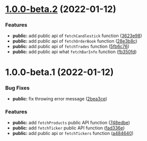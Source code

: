 # [1.0.0-beta.2](https://github.com/coinset/ascendex/compare/v1.0.0-beta.1...v1.0.0-beta.2) (2022-01-12)


### Features

* **public:** add public api of `fetchCandlestick` function ([3623e98](https://github.com/coinset/ascendex/commit/3623e98f9003cd5c31d8e30ce514996237ecd7a2))
* **public:** add public api of `fetchOrderBook` function ([28e3b8c](https://github.com/coinset/ascendex/commit/28e3b8c52be58271ee15108202bb3c228a564ef2))
* **public:** add public api of `fetchTrades` function ([5fb6c76](https://github.com/coinset/ascendex/commit/5fb6c7696c24a9ada5f1c6a2560b3a5fc4f7dc44))
* **public:** add public api what `fetchBarInfo` function ([fb350fd](https://github.com/coinset/ascendex/commit/fb350fde29b178b3f6926f8174e27c2140e33b4b))

# 1.0.0-beta.1 (2022-01-12)


### Bug Fixes

* **public:** fix throwing error message ([2bea3ce](https://github.com/coinset/ascendex/commit/2bea3cef02ff55d735dbf9bf47a9a8dedcb261be))


### Features

* **public:** add `fetchProducts` public API function ([748edbe](https://github.com/coinset/ascendex/commit/748edbefa816ba1e7ed885b9e8b9a53f5502c4b3))
* **public:** add `fetchTicker` public API function ([fad336e](https://github.com/coinset/ascendex/commit/fad336e8aca0a34fb6d660b8f6703be6d410cb89))
* **public:** add public api or `fetchTickers` function ([a484640](https://github.com/coinset/ascendex/commit/a484640f8c489ed80e2830340589ed570dac5db0))
